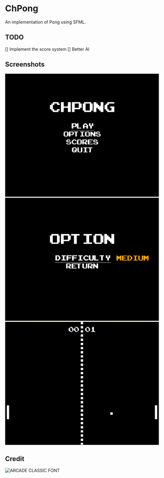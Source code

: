 # ChPong

An implementation of Pong using SFML.

## TODO

[] Implement the score system
[] Better AI

## Screenshots

![](./images/MainMenu.png)
![](./images/Option.png)
![](./images/Game.png)


## Credit

![ARCADE CLASSIC FONT](https://www.dafont.com/arcade-classic-2.font)
